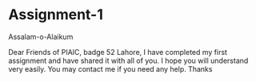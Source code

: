 # Assignment-1

Assalam-o-Alaikum

Dear Friends of PIAIC, badge 52 Lahore, I have completed my first assignment and have shared it with all of you.
I hope you will understand very easily. You may contact me if you need any help.
Thanks
